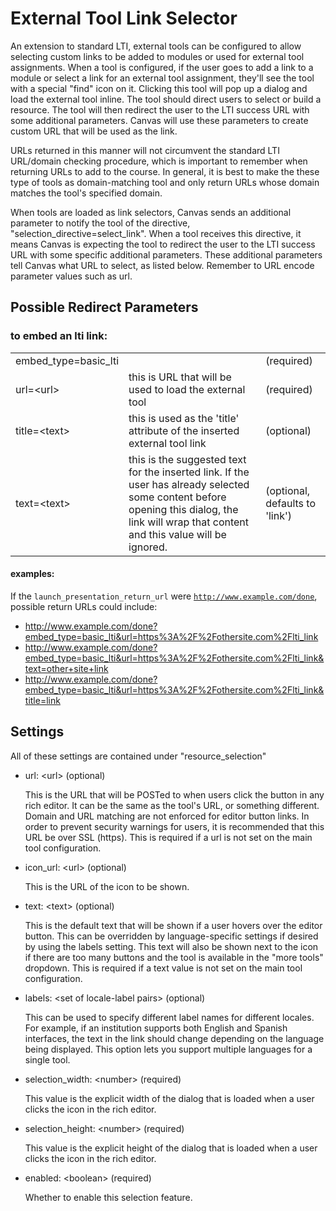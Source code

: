 External Tool Link Selector
============================

An extension to standard LTI, external tools can be configured 
to allow selecting custom links to be 
added to modules or used for external tool assignments. When a tool is 
configured, if the user goes to add a link to a module or select a link 
for an external tool assignment, they'll see the tool with a special 
"find" icon on it. Clicking this tool will pop up a dialog and load 
the external tool inline. The tool should direct users to select or 
build a resource. The tool will then redirect the user to the LTI 
success URL with some additional parameters. Canvas will use these 
parameters to create custom URL that will be used as the link.

URLs returned in this manner will not circumvent the standard LTI 
URL/domain checking procedure, which is important to remember when 
returning URLs to add to the course. In general, it is best to make 
the these type of tools as domain-matching tool and only return URLs
whose domain matches the tool's specified domain.

When tools are loaded as link selectors, Canvas sends an additional 
parameter to notify the tool of the directive, "selection_directive=select_link". 
When a tool receives this directive, it means Canvas is expecting the 
tool to redirect the user to the LTI success URL with some specific 
additional parameters. These additional parameters tell Canvas what 
URL to select, as listed below. Remember to URL encode parameter 
values such as url.

## Possible Redirect Parameters
### to embed an lti link:
<table class="tool">
  <tr>
    <td>embed_type=basic_lti</td>
    <td></td>
    <td>(required)</td>
  </tr><tr>
    <td>url=&lt;url&gt;</td>
    <td>this is URL that will be used to load the external tool</td>
    <td>(required)</td>
  </tr><tr>
    <td>title=&lt;text&gt;</td>
    <td>this is used as the 'title' attribute of the inserted external tool link</td>
    <td>(optional)</td>
  </tr><tr>
    <td>text=&lt;text&gt;</td>
    <td>this is the suggested text for the inserted link. If the user has already selected some content before opening this dialog, the link will wrap that content and this value will be ignored.</td>
    <td>(optional, defaults to 'link')</td>
  </tr>
</table>

#### examples:
If the <code>launch_presentation_return_url</code> were
<code>http://www.example.com/done</code>, possible return URLs could include:

- http://www.example.com/done?embed_type=basic_lti&url=https%3A%2F%2Fothersite.com%2Flti_link
- http://www.example.com/done?embed_type=basic_lti&url=https%3A%2F%2Fothersite.com%2Flti_link&text=other+site+link
- http://www.example.com/done?embed_type=basic_lti&url=https%3A%2F%2Fothersite.com%2Flti_link&title=link

## Settings
All of these settings are contained under "resource_selection"

-   url: &lt;url&gt; (optional)
    
    This is the URL that will be POSTed to when users click the button in any rich editor. It can be the same as the tool's URL, or something different. Domain and URL matching are not enforced for editor button links. In order to prevent security warnings for users, it is recommended that this URL be over SSL (https).
    This is required if a url is not set on the main tool configuration.

-   icon_url: &lt;url&gt; (optional)

    This is the URL of the icon to be shown.

-   text: &lt;text&gt; (optional)

    This is the default text that will be shown if a user hovers over the editor button. This can be overridden by language-specific settings if desired by using the labels setting. This text will also be shown next to the icon if there are too many buttons and the tool is available in the "more tools" dropdown.
    This is required if a text value is not set on the main tool configuration.

-   labels: &lt;set of locale-label pairs&gt; (optional)
    
    This can be used to specify different label names for different locales. For example, if an institution supports both English and Spanish interfaces, the text in the link should change depending on the language being displayed. This option lets you support multiple languages for a single tool.

-   selection_width: &lt;number&gt; (required)
     
    This value is the explicit width of the dialog that is loaded when a user clicks the icon in the rich editor.

-   selection_height: &lt;number&gt; (required)
    
    This value is the explicit height of the dialog that is loaded when a user clicks the icon in the rich editor.

-   enabled: &lt;boolean&gt; (required)

    Whether to enable this selection feature.